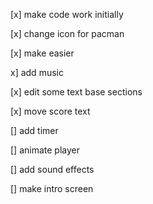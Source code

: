 [x] make code work initially

[x] change icon for pacman

[x] make easier

x] add music

[x] edit some text base sections

[x] move score text

[] add timer

[] animate player 

[] add sound effects 

[] make intro screen 
